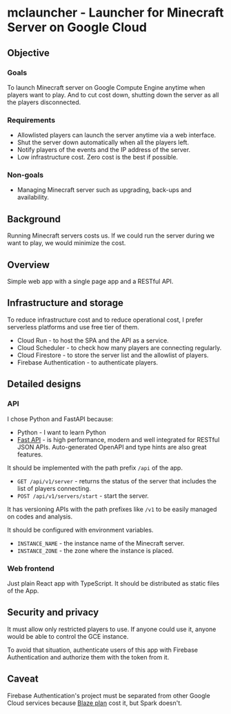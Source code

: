 # mclauncher - Launcher for Minecraft Server on Google Cloud

## Objective

### Goals

To launch Minecraft server on Google Compute Engine anytime when players want to play.
And to cut cost down, shutting down the server as all the players disconnected.

### Requirements

* Allowlisted players can launch the server anytime via a web interface.
* Shut the server down automatically when all the players left.
* Notify players of the events and the IP address of the server.
* Low infrastructure cost. Zero cost is the best if possible.

### Non-goals

* Managing Minecraft server such as upgrading, back-ups and availability.

## Background

Running Minecraft servers costs us.
If we could run the server during we want to play, we would minimize the cost.

## Overview

Simple web app with a single page app and a RESTful API.

## Infrastructure and storage

To reduce infrastructure cost and to reduce operational cost, I prefer serverless platforms and use free tier of them.

* Cloud Run - to host the SPA and the API as a service.
* Cloud Scheduler - to check how many players are connecting regularly.
* Cloud Firestore - to store the server list and the allowlist of players.
* Firebase Authentication - to authenticate players.

## Detailed designs

### API

I chose Python and FastAPI because:

* Python - I want to learn Python
* [Fast API](https://fastapi.tiangolo.com/ja/) - is high performance, modern and well integrated for RESTful JSON APIs. Auto-generated OpenAPI and type hints are also great features.

It should be implemented with the path prefix `/api` of the app.

* `GET /api/v1/server` - returns the status of the server that includes the list of players connecting.
* `POST /api/v1/servers/start` - start the server.

It has versioning APIs with the path prefixes like `/v1` to be easily managed on codes and analysis.

It should be configured with environment variables.

* `INSTANCE_NAME` - the instance name of the Minecraft server.
* `INSTANCE_ZONE` - the zone where the instance is placed.

### Web frontend

Just plain React app with TypeScript.
It should be distributed as static files of the App.

## Security and privacy

It must allow only restricted players to use. If anyone could use it, anyone would be able to control the GCE instance.

To avoid that situation, authenticate users of this app with Firebase Authentication and authorize them with the token from it.

## Caveat

Firebase Authentication's project must be separated from other Google Cloud services because [Blaze plan](https://firebase.google.com/pricing) cost it, but Spark doesn't.
